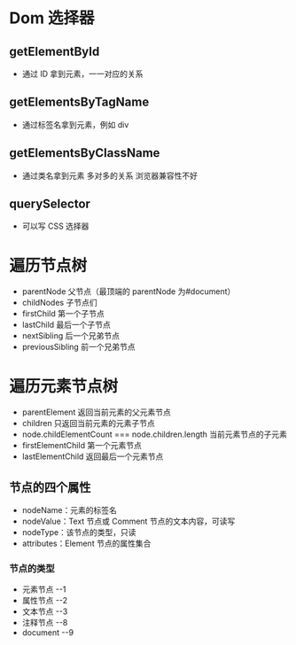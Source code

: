 # Dom 选择器

## getElementById

- 通过 ID 拿到元素，一一对应的关系

## getElementsByTagName

- 通过标签名拿到元素，例如 div

## getElementsByClassName

- 通过类名拿到元素 多对多的关系 浏览器兼容性不好

## querySelector

- 可以写 CSS 选择器

# 遍历节点树

- parentNode 父节点（最顶端的 parentNode 为#document）
- childNodes 子节点们
- firstChild 第一个子节点
- lastChild 最后一个子节点
- nextSibling 后一个兄弟节点
- previousSibling 前一个兄弟节点

# 遍历元素节点树

- parentElement 返回当前元素的父元素节点
- children 只返回当前元素的元素子节点
- node.childElementCount === node.children.length 当前元素节点的子元素
- firstElementChild 第一个元素节点
- lastElementChild 返回最后一个元素节点

## 节点的四个属性

- nodeName：元素的标签名
- nodeValue：Text 节点或 Comment 节点的文本内容，可读写
- nodeType：该节点的类型，只读
- attributes：Element 节点的属性集合

### 节点的类型

- 元素节点 --1
- 属性节点 --2
- 文本节点 --3
- 注释节点 --8
- document --9
